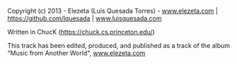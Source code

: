 Copyright (c) 2013 - Elezeta (Luis Quesada Torres) - www.elezeta.com | https://github.com/lquesada | www.luisquesada.com

Written in ChucK (https://chuck.cs.princeton.edu/)

This track has been edited, produced, and published as a track of the album "Music from Another World", www.elezeta.com
